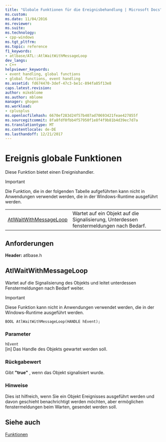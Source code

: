 ```yaml
---
title: "Globale Funktionen für die Ereignisbehandlung | Microsoft Docs"
ms.custom: 
ms.date: 11/04/2016
ms.reviewer: 
ms.suite: 
ms.technology:
- cpp-windows
ms.tgt_pltfrm: 
ms.topic: reference
f1_keywords:
- atlbase/ATL::AtlWaitWithMessageLoop
dev_langs:
- C++
helpviewer_keywords:
- event handling, global functions
- global functions, event handling
ms.assetid: fd674470-3def-47c3-be1c-894fa85f13e8
caps.latest.revision: 
author: mikeblome
ms.author: mblome
manager: ghogen
ms.workload:
- cplusplus
ms.openlocfilehash: 6670ef283d24f57b407ad70693421feae427855f
ms.sourcegitcommit: 8fa8fdf0fbb4f57950f1e8f4f9b81b4d39ec7d7a
ms.translationtype: MT
ms.contentlocale: de-DE
ms.lasthandoff: 12/21/2017
---
```

# <a name="event-handling-global-functions"></a>Ereignis globale Funktionen
Diese Funktion bietet einen Ereignishandler.  
  
> [!IMPORTANT]
>  Die Funktion, die in der folgenden Tabelle aufgeführten kann nicht in Anwendungen verwendet werden, die in der Windows-Runtime ausgeführt werden.  
  
|||  
|-|-|  
|[AtlWaitWithMessageLoop](#atlwaitwithmessageloop)|Wartet auf ein Objekt auf die Signalisierung, Unterdessen fenstermeldungen nach Bedarf.|  

## <a name="requirements"></a>Anforderungen  
 **Header:** atlbase.h  

##  <a name="atlwaitwithmessageloop"></a>AtlWaitWithMessageLoop  
 Wartet auf die Signalisierung des Objekts und leitet unterdessen Fenstermeldungen nach Bedarf weiter.  
  
> [!IMPORTANT]
>  Diese Funktion kann nicht in Anwendungen verwendet werden, die in der Windows-Runtime ausgeführt werden.  
  
```
BOOL AtlWaitWithMessageLoop(HANDLE hEvent);
```  
  
### <a name="parameters"></a>Parameter  
 `hEvent`  
 [in] Das Handle des Objekts gewartet werden soll.  
  
### <a name="return-value"></a>Rückgabewert  
 Gibt **"true"** , wenn das Objekt signalisiert wurde.  
  
### <a name="remarks"></a>Hinweise  
 Dies ist hilfreich, wenn Sie ein Objekt Ereignisses ausgeführt werden und davon geschieht benachrichtigt werden möchten, aber ermöglichen fenstermeldungen beim Warten, gesendet werden soll.  
  
## <a name="see-also"></a>Siehe auch  
 [Funktionen](../../atl/reference/atl-functions.md)
